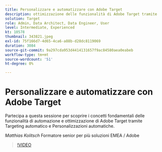 ```yaml
---
title: Personalizzare e automatizzare con Adobe Target
description: ottimizzazione delle funzionalità di Adobe Target tramite Targeting automatico e Personalizzazioni automatiche
solution: Target
role: Admin, Data Architect, Data Engineer, User
level: Intermediate, Experienced
kt: 10578
thumbnail: 343821.jpeg
exl-id: 75f166d7-4d65-4ca6-a88b-d28dc8119069
duration: 3084
source-git-commit: 9a297cda953d4414131657f9ac84580aea0eabeb
workflow-type: tm+mt
source-wordcount: '51'
ht-degree: 0%

---
```


# Personalizzare e automatizzare con Adobe Target

Partecipa a questa sessione per scoprire i concetti fondamentali delle funzionalità di automazione e ottimizzazione di Adobe Target tramite Targeting automatico e Personalizzazioni automatiche.

*Matthias Kolitsch* Formatore senior per più soluzioni EMEA / Adobe

>[!VIDEO](https://video.tv.adobe.com/v/343821/?quality=12&learn=on)

